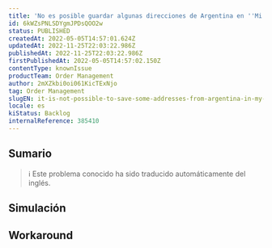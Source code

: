 ```yaml
---
title: 'No es posible guardar algunas direcciones de Argentina en ''Mi cuenta'''
id: 6kWZsPNLSDYgmJPDsQOO2w
status: PUBLISHED
createdAt: 2022-05-05T14:57:01.624Z
updatedAt: 2022-11-25T22:03:22.986Z
publishedAt: 2022-11-25T22:03:22.986Z
firstPublishedAt: 2022-05-05T14:57:02.150Z
contentType: knownIssue
productTeam: Order Management
author: 2mXZkbi0oi061KicTExNjo
tag: Order Management
slugEN: it-is-not-possible-to-save-some-addresses-from-argentina-in-my-account
locale: es
kiStatus: Backlog
internalReference: 385410
---
```


## Sumario

>ℹ️ Este problema conocido ha sido traducido automáticamente del inglés.



## Simulación



## Workaround



